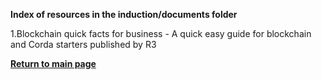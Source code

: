 
**Index of resources in the induction/documents folder**  

1.Blockchain quick facts for business - A quick easy guide for blockchain and Corda starters published by R3

[**Return to main page**](https://github.com/FundAdminChain/induction)    

